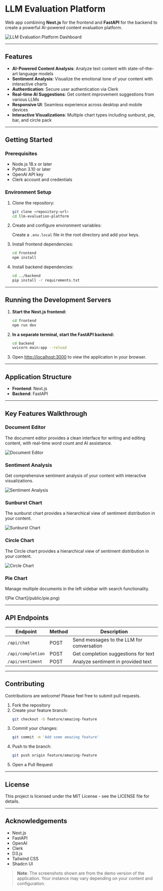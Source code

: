 # LLM Evaluation Platform

Web app combining **Next.js** for the frontend and **FastAPI** for the backend to create a powerful AI-powered content evaluation platform.

![LLM Evaluation Platform Dashboard](/public/dashboard.png)

---

## Features

- **AI-Powered Content Analysis**: Analyze text content with state-of-the-art language models
- **Sentiment Analysis**: Visualize the emotional tone of your content with interactive charts
- **Authentication**: Secure user authentication via Clerk
- **Real-time AI Suggestions**: Get content improvement suggestions from various LLMs
- **Responsive UI**: Seamless experience across desktop and mobile devices
- **Interactive Visualizations**: Multiple chart types including sunburst, pie, bar, and circle pack

---

## Getting Started

### Prerequisites

- Node.js 18.x or later
- Python 3.10 or later
- OpenAI API key
- Clerk account and credentials

### Environment Setup

1. Clone the repository:

   ```bash
   git clone <repository-url>
   cd llm-evaluation-platform
   ```

2. Create and configure environment variables:

   Create a `.env.local` file in the root directory and add your keys.

3. Install frontend dependencies:

   ```bash
   cd frontend
   npm install
   ```

4. Install backend dependencies:
   ```bash
   cd ../backend
   pip install -r requirements.txt
   ```

---

## Running the Development Servers

1. **Start the Next.js frontend:**

   ```bash
   cd frontend
   npm run dev
   ```

2. **In a separate terminal, start the FastAPI backend:**

   ```bash
   cd backend
   uvicorn main:app --reload
   ```

3. Open [http://localhost:3000](http://localhost:3000) to view the application in your browser.

---

## Application Structure

- **Frontend**: Next.js
- **Backend**: FastAPI

---

## Key Features Walkthrough

### Document Editor

The document editor provides a clean interface for writing and editing content, with real-time word count and AI assistance.

![Document Editor](https://i.imgur.com/1JfWgDm.png)

### Sentiment Analysis

Get comprehensive sentiment analysis of your content with interactive visualizations.

![Sentiment Analysis](/public/sentiment.png)

### Sunburst Chart

The sunburst chart provides a hierarchical view of sentiment distribution in your content.

![Sunburst Chart](/public/sunburst.png)

### Circle Chart

The Circle chart provides a hierarchical view of sentiment distribution in your content.

![Circle Chart](/public/circle.png)

### Pie Chart

Manage multiple documents in the left sidebar with search functionality.

![Pie Chart]/public/pie.png)

---

## API Endpoints

| Endpoint          | Method | Description                               |
| ----------------- | ------ | ----------------------------------------- |
| `/api/chat`       | POST   | Send messages to the LLM for conversation |
| `/api/completion` | POST   | Get completion suggestions for text       |
| `/api/sentiment`  | POST   | Analyze sentiment in provided text        |

---

## Contributing

Contributions are welcome! Please feel free to submit pull requests.

1. Fork the repository
2. Create your feature branch:
   ```bash
   git checkout -b feature/amazing-feature
   ```
3. Commit your changes:
   ```bash
   git commit -m 'Add some amazing feature'
   ```
4. Push to the branch:
   ```bash
   git push origin feature/amazing-feature
   ```
5. Open a Pull Request

---

## License

This project is licensed under the MIT License - see the LICENSE file for details.

---

## Acknowledgements

- Next.js
- FastAPI
- OpenAI
- Clerk
- D3.js
- Tailwind CSS
- Shadcn UI

> **Note**: The screenshots shown are from the demo version of the application. Your instance may vary depending on your content and configuration.
